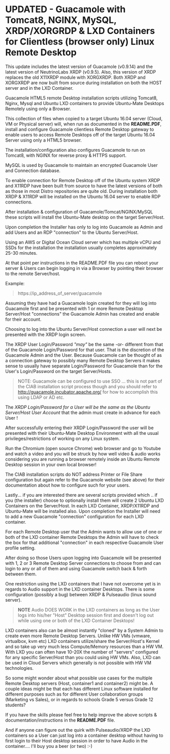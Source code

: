 # UPDATED - Guacamole with Tomcat8, NGINX, MySQL, XRDP/XORGRDP & LXD Containers for Clientless (browser only) Linux Remote Desktop

This update includes the latest version of Guacamole (v0.9.14) and the latest version of NeutrinoLabs XRDP (v0.9.5).  Also, this version of XRDP replaces the old X11XRDP module with XORGXRDP.   Both XRDP and XORGXRDP are now built from source during installation on both the HOST server and in the LXD Container.

Guacamole HTML5 remote Desktop installation scripts utilizing Tomcat8, Nginx, Mysql and Ubuntu LXD containers to provide Ubuntu-Mate Desktops Remotely using only a Browser.

This collection of files when copied to a target Ubuntu 16.04 server (Cloud, VM or Physical server) will, when run as documented in the **README.PDF**, install and configure Guacamole clientless Remote Desktop gateway to enable users to access Remote Desktops off of the target Ubuntu 16.04 Server using only a HTML5 browser.

The installation/configuration also configures Guacamole to run on Tomcat8, with NGINX for reverse proxy & HTTPS support.

MySQL is used by Guacamole to maintain an encrypted Guacamole User and Connection database.

To enable connection for Remote Desktop off of the Ubuntu system XRDP and X11RDP have been built  from source to have the latest versions of both as those in most Distro repositories are quite old.   During installation both XRDP & X11RDP will be installed on the Ubuntu 16.04 server to enable RDP connections.

After installation & configuration of Guacamole/Tomcat/NGINX/MySQL these scripts will install the Ubuntu-Mate desktop on the target Server/Host.

Upon completion the Installer has only to log into Guacamole as Admin and add Users and an RDP "connection" to the Ubuntu Server/Host.

Using an AWS or Digital Ocean Cloud server which has multiple vCPU and SSDs for the installation the installation usually completes approximately 25-30 minutes.

At that point per instructions in the README.PDF file you can reboot your server & Users can begin logging in via a Browser by pointing their browser to the remote Server/host.

Example:

> https://ip_address_of_server/guacamole

Assuming they have had a Guacamole login created for they will log into Guacamole first and be presented with 1 or more Remote Desktop Server/Host "connections" the Guacamole Admin has created and enable for their account.

Choosing to log into the Ubuntu Server/Host connection a user will next be presented with the XRDP login screen.    

The XRDP User Login/Password *"may"*  be the same -or- different from that of the Guacamole Login/Password for that user.   That is the discretion of the Guacamole Admin and the User.    Because Guacamole can be thought of as a connection gateway to possibly many Remote Desktop Servers it makes sense to usually have separate Login/Password for Guacamole than for the User's Login/Password on the target Server/Hosts.

> NOTE:   Guacamole can be configured to use SSO ... this is not part of the CIAB installation script process though and you should refer to http://guacamole.incubator.apache.org/  for how to accomplish this using LDAP or AD etc.

The *XRDP Login/Password for a User will be the same as the Ubuntu Server/Host User Account* that the admin must create in advance for each User !

After successfully entering their XRDP Login/Password the user will be presented with their Ubuntu-Mate Desktop Environment with all the usual privileges/restrictions of working on any Linux system.

Run the Chromium (open source Chrome) web browser and go to Youtube and watch a video and you will be struck by how well video & audio works considering you are running a browser remotely inside an Ubuntu Remote Desktop session in your own local browser!

The CIAB installation scripts do NOT address Printer or File Share configuration but again refer to the Guacamole website (see above) for their documentation about how to configure such for your users.

Lastly... if you are interested there are several scripts provided which .. if you (the installer) choose to optionally install them will create 2 Ubuntu LXD Containers on the Server/Host.   In each LXD Container, XRDP/X11RDP and Ubuntu-Mate will be installed also.   Upon completion the Installer will need to add a new Guacamole "connection" configuration for each LXD container.

For each Remote Desktop user that the Admin wants to allow use of one or both of the LXD container Remote Desktops the Admin will have to check the box for that additional "connection" in each respective Guacamole User profile setting.

After doing so those Users upon logging into Guacamole will be presented with 1, 2 or 3 Remote Desktop Server connections to choose from and can login to any or all of them and using Guacamole switch back & forth between them.

One restriction using the LXD containers that I have not overcome yet is in regards to Audio support in the LXD container Desktops.   There is some configuration (possibly a bug) between XRDP & Pulseaudio (linux sound server).   

> **NOTE**   Audio DOES WORK in the LXD containers as long as the User logs into his/her "Host" Desktop session first and doesn't log out while using one or both of the LXD Container Desktops!

LXD containers also can be almost instantly "cloned" by a System Admin to create even more Remote Desktop Servers.   Unlike HW VMs (vmware, virtualbox, kvm etc) LXD containers utilize/share the Server/Host's Kernel and so take up very much less Compute/Memory resources than a HW VM.    With LXD you can often have 10-20X the number of "servers" configured for any specific Server/Host than you could using HW VMs.    Also, LXD can be used in Cloud Servers which generally is not possible with HW VM technologies. 

So some might wonder about what possible use cases for the multiple Remote Desktop servers (Host, container1 and container2) might be.   A couple ideas might be that each has different Linux software installed for different purposes such as for different User collaboration groups (Marketing vs Sales),  or in regards to schools Grade 5 versus Grade 12 students?  

If you have the skills please feel free to help improve the above scripts & documentation/instructions in the **README.PDF** file.

And if anyone can figure out the quirk with Pulseaudio/XRDP the LXD containers so a User can just log into a container desktop without having to first login to their Host desktop session in order to have Audio in the container.... I'll buy you a beer (or two)  :-)
